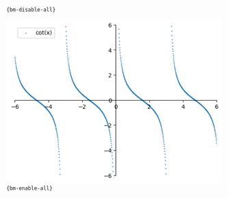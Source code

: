 `{bm-disable-all}`

![Graph(s) of cot(x)](calculus_78a37c224f06ad24fdea7bd5b9dee843.png)
`{bm-enable-all}`

